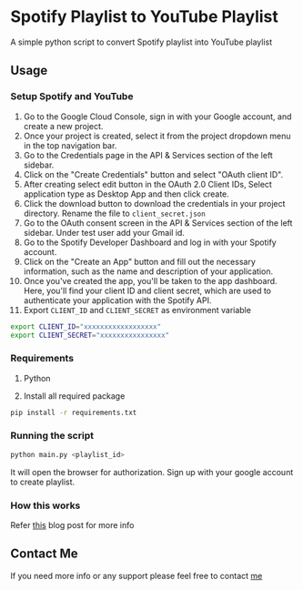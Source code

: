 # Spotify Playlist to YouTube Playlist

A simple python script to convert Spotify playlist into YouTube playlist

## Usage

### Setup Spotify and YouTube

1. Go to the Google Cloud Console, sign in with your Google account, and create a new project.
2. Once your project is created, select it from the project dropdown menu in the top navigation bar.
3. Go to the Credentials page in the API & Services section of the left sidebar.
4. Click on the "Create Credentials" button and select "OAuth client ID".
5. After creating select edit button in the OAuth 2.0 Client IDs, Select application type as Desktop App and then click create. 
6. Click the download button to download the credentials in your project directory. Rename the file to `client_secret.json`
7. Go to the OAuth consent screen in the API & Services section of the left sidebar. Under test user add your Gmail id.
8. Go to the Spotify Developer Dashboard and log in with your Spotify account.
9. Click on the "Create an App" button and fill out the necessary information, such as the name and description of your application.
10. Once you've created the app, you'll be taken to the app dashboard. Here, you'll find your client ID and client secret, which are used to authenticate your application with the Spotify API.
11. Export `CLIENT_ID` and `CLIENT_SECRET` as environment variable

```bash
export CLIENT_ID="xxxxxxxxxxxxxxxxxx"
export CLIENT_SECRET="xxxxxxxxxxxxxxxx"
```

### Requirements

1. Python

2. Install all required package

```bash
pip install -r requirements.txt
```

### Running the script

```bash
python main.py <playlist_id>
```

It will open the browser for authorization. Sign up with your google account to create playlist.

### How this works

Refer [this](https://dev.to/yogeshwaran01/from-spotify-to-youtube-how-i-built-a-python-script-to-convert-playlists-2h89) blog post for more info

## Contact Me

If you need more info or any support please feel free to contact [me](mailto:yogeshin247@gmail.com)
